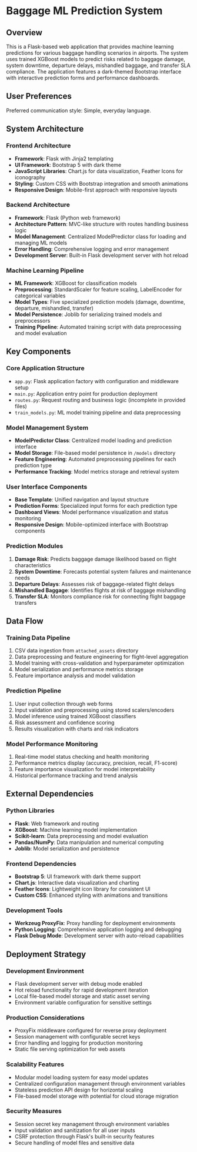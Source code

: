 # Baggage ML Prediction System

## Overview

This is a Flask-based web application that provides machine learning predictions for various baggage handling scenarios in airports. The system uses trained XGBoost models to predict risks related to baggage damage, system downtime, departure delays, mishandled baggage, and transfer SLA compliance. The application features a dark-themed Bootstrap interface with interactive prediction forms and performance dashboards.

## User Preferences

Preferred communication style: Simple, everyday language.

## System Architecture

### Frontend Architecture
- **Framework**: Flask with Jinja2 templating
- **UI Framework**: Bootstrap 5 with dark theme
- **JavaScript Libraries**: Chart.js for data visualization, Feather Icons for iconography
- **Styling**: Custom CSS with Bootstrap integration and smooth animations
- **Responsive Design**: Mobile-first approach with responsive layouts

### Backend Architecture
- **Framework**: Flask (Python web framework)
- **Architecture Pattern**: MVC-like structure with routes handling business logic
- **Model Management**: Centralized ModelPredictor class for loading and managing ML models
- **Error Handling**: Comprehensive logging and error management
- **Development Server**: Built-in Flask development server with hot reload

### Machine Learning Pipeline
- **ML Framework**: XGBoost for classification models
- **Preprocessing**: StandardScaler for feature scaling, LabelEncoder for categorical variables
- **Model Types**: Five specialized prediction models (damage, downtime, departure, mishandled, transfer)
- **Model Persistence**: Joblib for serializing trained models and preprocessors
- **Training Pipeline**: Automated training script with data preprocessing and model evaluation

## Key Components

### Core Application Structure
- `app.py`: Flask application factory with configuration and middleware setup
- `main.py`: Application entry point for production deployment
- `routes.py`: Request routing and business logic (incomplete in provided files)
- `train_models.py`: ML model training pipeline and data preprocessing

### Model Management System
- **ModelPredictor Class**: Centralized model loading and prediction interface
- **Model Storage**: File-based model persistence in `/models` directory
- **Feature Engineering**: Automated preprocessing pipelines for each prediction type
- **Performance Tracking**: Model metrics storage and retrieval system

### User Interface Components
- **Base Template**: Unified navigation and layout structure
- **Prediction Forms**: Specialized input forms for each prediction type
- **Dashboard Views**: Model performance visualization and status monitoring
- **Responsive Design**: Mobile-optimized interface with Bootstrap components

### Prediction Modules
1. **Damage Risk**: Predicts baggage damage likelihood based on flight characteristics
2. **System Downtime**: Forecasts potential system failures and maintenance needs
3. **Departure Delays**: Assesses risk of baggage-related flight delays
4. **Mishandled Baggage**: Identifies flights at risk of baggage mishandling
5. **Transfer SLA**: Monitors compliance risk for connecting flight baggage transfers

## Data Flow

### Training Data Pipeline
1. CSV data ingestion from `attached_assets` directory
2. Data preprocessing and feature engineering for flight-level aggregation
3. Model training with cross-validation and hyperparameter optimization
4. Model serialization and performance metrics storage
5. Feature importance analysis and model validation

### Prediction Pipeline
1. User input collection through web forms
2. Input validation and preprocessing using stored scalers/encoders
3. Model inference using trained XGBoost classifiers
4. Risk assessment and confidence scoring
5. Results visualization with charts and risk indicators

### Model Performance Monitoring
1. Real-time model status checking and health monitoring
2. Performance metrics display (accuracy, precision, recall, F1-score)
3. Feature importance visualization for model interpretability
4. Historical performance tracking and trend analysis

## External Dependencies

### Python Libraries
- **Flask**: Web framework and routing
- **XGBoost**: Machine learning model implementation
- **Scikit-learn**: Data preprocessing and model evaluation
- **Pandas/NumPy**: Data manipulation and numerical computing
- **Joblib**: Model serialization and persistence

### Frontend Dependencies
- **Bootstrap 5**: UI framework with dark theme support
- **Chart.js**: Interactive data visualization and charting
- **Feather Icons**: Lightweight icon library for consistent UI
- **Custom CSS**: Enhanced styling with animations and transitions

### Development Tools
- **Werkzeug ProxyFix**: Proxy handling for deployment environments
- **Python Logging**: Comprehensive application logging and debugging
- **Flask Debug Mode**: Development server with auto-reload capabilities

## Deployment Strategy

### Development Environment
- Flask development server with debug mode enabled
- Hot reload functionality for rapid development iteration
- Local file-based model storage and static asset serving
- Environment variable configuration for sensitive settings

### Production Considerations
- ProxyFix middleware configured for reverse proxy deployment
- Session management with configurable secret keys
- Error handling and logging for production monitoring
- Static file serving optimization for web assets

### Scalability Features
- Modular model loading system for easy model updates
- Centralized configuration management through environment variables
- Stateless prediction API design for horizontal scaling
- File-based model storage with potential for cloud storage migration

### Security Measures
- Session secret key management through environment variables
- Input validation and sanitization for all user inputs
- CSRF protection through Flask's built-in security features
- Secure handling of model files and sensitive data